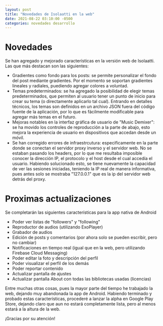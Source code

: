 ```yaml
---
layout: post
title: "Novedades de Isolaatti en la web"
date: 2021-08-22 03:10:00 -0500
categories: novedades desarrollo
---
```


# Novedades
Se han agregado y mejorado características en la versión web de Isolaatti.
Las que más destacan son las siguientes:

* Gradientes como fondo para los posts: se permite personalizar el fondo del post mediante gradientes. Por el momento se soportan gradientes lineales y radiales, puediendo agregar colores a voluntad.
* Temas predeterminados: se ha agregado la posibilidad de elegir temas predeterminados, que
permiten al usuario tener un punto de inicio para crear su tema (o directamente aplicarlo tal cual). Entrando en detalles técnicos, los temas son definidos en un archivo JSON fuera del código fuente de la aplicación,
por lo que es fácilmente modificable para agregar más temas en el futuro.
* Mejoras notables en la interfaz gráfica de usuario de "Music Demixer": se ha movido los controles de reproducción a la parte de abajo, esto mejora la experiencia de usuario en dispositivos que accedan desde
un móvil.
* Se han corregido errores de infraestrcutura: especificamente en la parte donde se conectan el servidor proxy inverso y el servidor web. No se estaban pasando los headers, por lo que me resultaba imposible conocer la dirección IP, el protocolo y el host desde el cual accedía el usuario. Habiendo solucionado esto, se tiene nuevamente la capacidad de ver las sesiones iniciadas, teniendo la IP real de manera informativa, pues antes solo se mostraba "127.0.0.1" que es la ip del servidor web detrás del proxy.

# Proximas actualizaciones
Se completarán las siguientes características para la app nativa de Android
* Poder ver listas de "followers" y "following"
* Reproductor de audios (utilizando ExoPlayer)
* Grabador de audios
* Edición de posts y comentarios (por ahora solo se pueden escribir, pero no cambiar)
* Notificaciones en tiempo real (igual que en la web, pero utilizando Firebase Cloud Messaging)
* Poder editar la foto y descripción del perfil
* Poder visualizar el perfil de los demás
* Poder reportar contenido
* Actualizar pantalla de ajustes
* Actualizar pantalla About con todas las bibliotecas usadas (licencias)


Entre muchas otras cosas, pues la mayor parte del tiempo he trabajado la web, dejando muy abandonada la app de Android. Habiendo terminado y probado estas características, procederé a lanzar la alpha en Google Play Store, dejando claro que aun no estará completamente lista, pero al menos estará a la altura de la web.

¡Gracias por su atención!